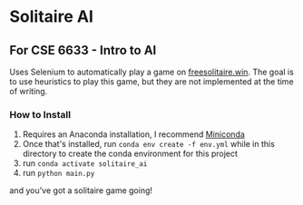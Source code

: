 # Solitaire AI
## For CSE 6633 - Intro to AI

Uses Selenium to automatically play a game on [freesolitaire.win](https://www.freesolitaire.win). The goal is to use heuristics to play this game, but they are not implemented at the time of writing.

### How to Install
1. Requires an Anaconda installation, I recommend [Miniconda](https://www.anaconda.com/docs/getting-started/miniconda/install)
1. Once that's installed, run `conda env create -f env.yml` while in this directory to create the conda environment for this project
1. run `conda activate solitaire_ai`
1. run `python main.py`

and you've got a solitaire game going!
